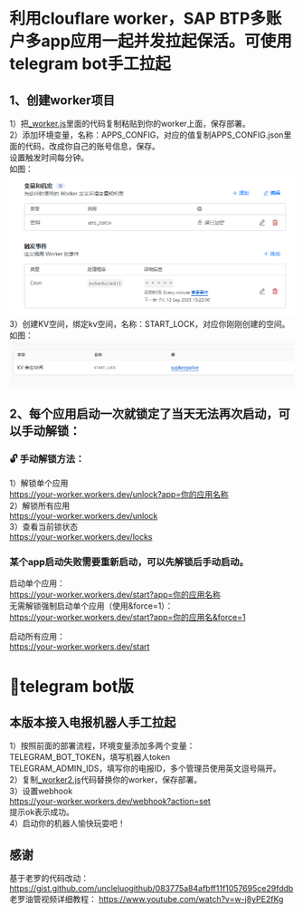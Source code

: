# 利用clouflare worker，SAP BTP多账户多app应用一起并发拉起保活。可使用telegram bot手工拉起 #
## 1、创建worker项目 ##
1）把[_worker.js](https://github.com/jok699/SAP-worker/blob/main/_worker.js)里面的代码复制粘贴到你的worker上面，保存部署。 <br>
2）添加环境变量，名称：APPS_CONFIG，对应的值复制APPS_CONFIG.json里面的代码，改成你自己的账号信息，保存。 <br>
设置触发时间每分钟。 <br>
如图： <br>
![Image](https://github.com/jok699/SAP-worker/blob/main/image/%E7%8E%AF%E5%A2%83%E5%8F%98%E9%87%8F.png) <br>
3）创建KV空间，绑定kv空间，名称：START_LOCK，对应你刚刚创建的空间。 <br>
如图： <br>
![Image](https://github.com/jok699/SAP-worker/blob/main/image/kv.png) <br>

## 2、每个应用启动一次就锁定了当天无法再次启动，可以手动解锁： ## 
### 🔓 手动解锁方法： ###
1）解锁单个应用 <br>
https://your-worker.workers.dev/unlock?app=你的应用名称  <br>
2）解锁所有应用 <br>
https://your-worker.workers.dev/unlock  <br>
3）查看当前锁状态 <br>
https://your-worker.workers.dev/locks <br>

### 某个app启动失败需要重新启动，可以先解锁后手动启动。 ### 
启动单个应用： <br>
https://your-worker.workers.dev/start?app=你的应用名称 <br>
无需解锁强制启动单个应用（使用&force=1）：  <br>
https://your-worker.workers.dev/start?app=你的应用名&force=1  <br>

启动所有应用： <br>
https://your-worker.workers.dev/start <br>

# 🤖telegram bot版 #
## 本版本接入电报机器人手工拉起 ##
1）按照前面的部署流程，环境变量添加多两个变量：   <br>
TELEGRAM_BOT_TOKEN，填写机器人token  <br>
TELEGRAM_ADMIN_IDS，填写你的电报ID，多个管理员使用英文逗号隔开。  <br>
2）复制[_worker2.js](https://github.com/jok699/SAP-worker/blob/main/_worker2.js)代码替换你的worker，保存部署。 <br> 
3）设置webhook <br>
https://your-worker.workers.dev/webhook?action=set   <br>
提示ok表示成功。   <br>
4）启动你的机器人愉快玩耍吧！

## 感谢 ##

基于老罗的代码改动：https://gist.github.com/uncleluogithub/083775a84afbff11f1057695ce29fddb <br>
老罗油管视频详细教程： https://www.youtube.com/watch?v=w-j8yPE2fKg
